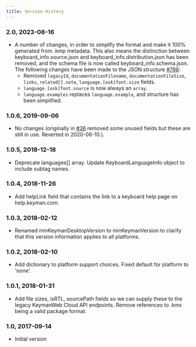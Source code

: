 ```yaml
---
title: Version History
---
```


### 2.0, 2023-08-16

* A number of changes, in order to simplify the format and make it 100%
  generated from .kmp metadata. This also means the distinction between
  keyboard_info.source.json and keyboard_info.distribution.json has been
  removed, and the schema file is now called keyboard_info.schema.json. The
  following changes have been made to the JSON structure [#798](https://github.com/keymanapp/help.keyman.com/pull/798):
    * Removed `legacyId`, `documentationFilename`, `documentationFileSize`,
    `links`, `related[].note`, `language.[osk]font.size` fields.
    * `language.[osk]font.source` is now always an `array`.
    * `language.examples` replaces `language.example`, and structure has been
    simplified.

### 1.0.6, 2019-09-06

* No changes (originally in
  [\#36](https://github.com/keymanapp/help.keyman.com/pull/36) removed
  some unused fields but these are still in use. Reverted in
  2020-06-10.).

### 1.0.5, 2018-12-18

* Deprecate languages\[\] array. Update KeyboardLanguageInfo object to
  include subtag names.

### 1.0.4, 2018-11-26

* Add helpLink field that contains the link to a keyboard help page on
  help.keyman.com.

### 1.0.3, 2018-02-12

* Renamed minKeymanDesktopVersion to minKeymanVersion to clarify that
  this version information applies to all platforms.

### 1.0.2, 2018-02-10

* Add dictionary to platform support choices. Fixed default for
  platform to 'none'.

### 1.0.1, 2018-01-31

* Add file sizes, isRTL, sourcePath fields so we can supply these to
  the legacy KeymanWeb Cloud API endpoints. Remove references to .kmx
  being a valid package format.

### 1.0, 2017-09-14

* Initial version
